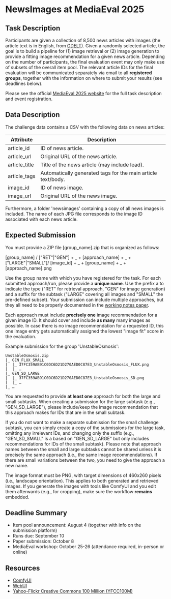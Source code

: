 # NewsImages at MediaEval 2025

## Task Description

Participants are given a collection of 8,500 news articles with images (the article text is in English, from [GDELT](https://www.gdeltproject.org)).
Given a randomly selected article, the goal is to build a pipeline for (1) image retrieval or (2) image generation to provide a fitting image recommendation for a given news article.
Depending on the number of participants, the final evaluation event may only make use of subsets of the overall item pool.
The relevant article IDs for the final evaluation will be communicated separately via email to all **registered groups**, together with the information on where to submit your results (see deadlines below).

Please see the official [MediaEval 2025 website](https://multimediaeval.github.io/editions/2025/tasks/newsimages) for the full task description and event registration.

## Data Description

The challenge data contains a CSV with the following data on news articles:

| Attribute | Description |
| - | -|
| article_id | ID of news article. |
| article_url | Original URL of the news article. |
| article_title | Title of the news article (may include lead). |
| article_tags | Automatically generated tags for the main article text/body. |
| image_id | ID of news image. |
| image_url | Original URL of the news image. |

Furthermore, a folder 'newsimages' containing a copy of all news images is included.
The name of each JPG file corresponds to the image ID associated with each news article.

## Expected Submission

You must provide a ZIP file [group_name].zip that is organized as follows:

[group_name] / ["RET"|"GEN"] + _ + [approach_name] + _ + ["LARGE"|"SMALL"]/ [image_id] + _ + [group_name] + _ + [approach_name].png

Use the group name with which you have registered for the task.
For each submitted approach/run, please provide a **unique name**.
Use the prefix a to indicate the type ("RET" for retrieval approach, "GEN" for image generation) and a suffix for the subtask ("LARGE" covering all images and "SMALL" the pre-defined subset).
Your submission can include multiple approaches, but they all need to be properly documented in the [working notes paper](https://multimediaeval.github.io/editions/2025).

Each approach must include **precisely one** image recommendation for a given image ID.
It should cover and include **as many** many images as possible.
In case there is no image recommendation for a requested ID, this one image entry gets automatically assigned the lowest "image fit" score in the evaluation.

Example submission for the group 'UnstableOsmosis':

    UnstableOsmosis.zip
	|_ GEN_FLUX_SMALL
	|  |_ 37FC359AB91C0DC6D21D270AED0C87E3_UnstableOsmosis_FLUX.png
	|  |_ …
	|_ GEN_SD_LARGE
	|  |_ 37FC359AB91C0DC6D21D270AED0C87E3_UnstableOsmosis_SD.png
	|  |_ …
	|_ …

You are requested to provide **at least one** approach for both the large and small subtasks.
When creating a submission for the large subtask (e.g., "GEN_SD_LARGE"), please include/keep the image recommendation that this approach makes for IDs that are in the small subtask.

If you do not want to make a separate submission for the small challenge subtask, you can simply create a copy of the submissions for the large task, omitting any irrelevant IDs, and changing only the suffix (e.g., "GEN_SD_SMALL" is a based on "GEN_SD_LARGE" but only includes recommendations for IDs of the small subtask).
Please note that approach names between the small and large subtasks cannot be shared unless it is precisely the same approach (i.e., the same image recommendations).
If there are small variations between the two, you need to give the approach a new name.

The image format must be PNG, with target dimensions of 460x260 pixels (i.e., landscape orientation).
This applies to both generated and retrieved images. If you generate the images with tools like ComfyUI and you edit them afterwards (e.g., for cropping), make sure the workflow **remains** embedded.

## Deadline Summary

* Item pool announcement: August 4 (together with info on the submission platform)
* Runs due: September 10
* Paper submission: October 8
* MediaEval workshop: October 25-26 (attendance required, in-person or online)

## Resources

* [ComfyUI](https://github.com/comfyanonymous/ComfyUI)
* [WebUI](https://github.com/AUTOMATIC1111/stable-diffusion-webui)
* [Yahoo-Flickr Creative Commons 100 Million (YFCC100M)](https://www.multimediacommons.org)
